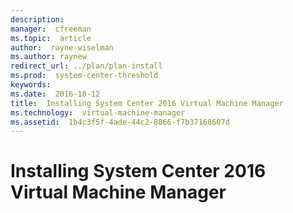 ```yaml
---
description:  
manager:  cfreeman
ms.topic:  article
author:  rayne-wiselman
ms.author: raynew
redirect_url: ../plan/plan-install
ms.prod:  system-center-threshold
keywords:  
ms.date:  2016-10-12
title:  Installing System Center 2016 Virtual Machine Manager
ms.technology:  virtual-machine-manager
ms.assetid:  1b4c3f5f-4ade-44c2-8866-f7b37168607d
---
```


# Installing System Center 2016 Virtual Machine Manager

